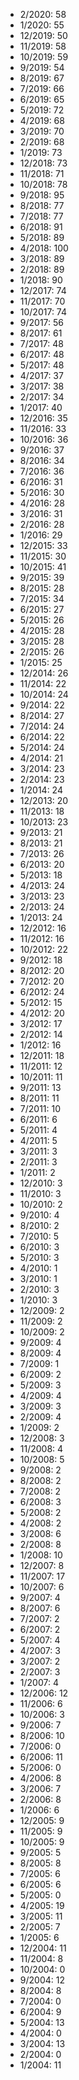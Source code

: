 *  2/2020: 58
*  1/2020: 55
*  12/2019: 50
*  11/2019: 58
*  10/2019: 59
*  9/2019: 54
*  8/2019: 67
*  7/2019: 66
*  6/2019: 65
*  5/2019: 72
*  4/2019: 68
*  3/2019: 70
*  2/2019: 68
*  1/2019: 73
*  12/2018: 73
*  11/2018: 71
*  10/2018: 78
*  9/2018: 95
*  8/2018: 77
*  7/2018: 77
*  6/2018: 91
*  5/2018: 89
*  4/2018: 100
*  3/2018: 89
*  2/2018: 89
*  1/2018: 90
*  12/2017: 74
*  11/2017: 70
*  10/2017: 74
*  9/2017: 56
*  8/2017: 61
*  7/2017: 48
*  6/2017: 48
*  5/2017: 48
*  4/2017: 37
*  3/2017: 38
*  2/2017: 34
*  1/2017: 40
*  12/2016: 35
*  11/2016: 33
*  10/2016: 36
*  9/2016: 37
*  8/2016: 34
*  7/2016: 36
*  6/2016: 31
*  5/2016: 30
*  4/2016: 28
*  3/2016: 31
*  2/2016: 28
*  1/2016: 29
*  12/2015: 33
*  11/2015: 30
*  10/2015: 41
*  9/2015: 39
*  8/2015: 28
*  7/2015: 34
*  6/2015: 27
*  5/2015: 26
*  4/2015: 28
*  3/2015: 28
*  2/2015: 26
*  1/2015: 25
*  12/2014: 26
*  11/2014: 22
*  10/2014: 24
*  9/2014: 22
*  8/2014: 27
*  7/2014: 24
*  6/2014: 22
*  5/2014: 24
*  4/2014: 21
*  3/2014: 23
*  2/2014: 23
*  1/2014: 24
*  12/2013: 20
*  11/2013: 18
*  10/2013: 23
*  9/2013: 21
*  8/2013: 21
*  7/2013: 26
*  6/2013: 20
*  5/2013: 18
*  4/2013: 24
*  3/2013: 23
*  2/2013: 24
*  1/2013: 24
*  12/2012: 16
*  11/2012: 16
*  10/2012: 22
*  9/2012: 18
*  8/2012: 20
*  7/2012: 20
*  6/2012: 24
*  5/2012: 15
*  4/2012: 20
*  3/2012: 17
*  2/2012: 14
*  1/2012: 16
*  12/2011: 18
*  11/2011: 12
*  10/2011: 11
*  9/2011: 13
*  8/2011: 11
*  7/2011: 10
*  6/2011: 6
*  5/2011: 4
*  4/2011: 5
*  3/2011: 3
*  2/2011: 3
*  1/2011: 2
*  12/2010: 3
*  11/2010: 3
*  10/2010: 2
*  9/2010: 4
*  8/2010: 2
*  7/2010: 5
*  6/2010: 3
*  5/2010: 3
*  4/2010: 1
*  3/2010: 1
*  2/2010: 3
*  1/2010: 3
*  12/2009: 2
*  11/2009: 2
*  10/2009: 2
*  9/2009: 4
*  8/2009: 4
*  7/2009: 1
*  6/2009: 2
*  5/2009: 3
*  4/2009: 4
*  3/2009: 3
*  2/2009: 4
*  1/2009: 2
*  12/2008: 3
*  11/2008: 4
*  10/2008: 5
*  9/2008: 2
*  8/2008: 2
*  7/2008: 2
*  6/2008: 3
*  5/2008: 2
*  4/2008: 2
*  3/2008: 6
*  2/2008: 8
*  1/2008: 10
*  12/2007: 8
*  11/2007: 17
*  10/2007: 6
*  9/2007: 4
*  8/2007: 6
*  7/2007: 2
*  6/2007: 2
*  5/2007: 4
*  4/2007: 3
*  3/2007: 2
*  2/2007: 3
*  1/2007: 4
*  12/2006: 12
*  11/2006: 6
*  10/2006: 3
*  9/2006: 7
*  8/2006: 10
*  7/2006: 0
*  6/2006: 11
*  5/2006: 0
*  4/2006: 8
*  3/2006: 7
*  2/2006: 8
*  1/2006: 6
*  12/2005: 9
*  11/2005: 9
*  10/2005: 9
*  9/2005: 5
*  8/2005: 8
*  7/2005: 6
*  6/2005: 6
*  5/2005: 0
*  4/2005: 19
*  3/2005: 11
*  2/2005: 7
*  1/2005: 6
*  12/2004: 11
*  11/2004: 8
*  10/2004: 0
*  9/2004: 12
*  8/2004: 8
*  7/2004: 0
*  6/2004: 9
*  5/2004: 13
*  4/2004: 0
*  3/2004: 13
*  2/2004: 0
*  1/2004: 11